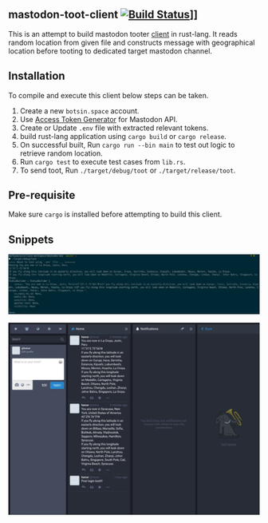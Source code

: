 mastodon-toot-client [![Build Status](https://travis-ci.org/SaumilP/mastodon-toot-client.svg)](https://travis-ci.org/SaumilP/mastodon-toot-client)]]
---
This is an attempt to build mastodon tooter [client](https://botsin.space/@honor) in rust-lang. It reads random location from given file and constructs message with geographical location before tooting to dedicated target mastodon channel.

Installation
---
To compile and execute this client below steps can be taken.

1. Create a new `botsin.space` account.
2. Use [Access Token Generator](https://takahashim.github.io/mastodon-access-token/) for Mastodon API.
3. Create or Update `.env` file with extracted relevant tokens.
4. build rust-lang application using `cargo build` or `cargo release`.
5. On successful built, Run `cargo run --bin main` to test out logic to retrieve random location.
6. Run `cargo test` to execute test cases from `lib.rs`.
7. To send toot, Run `./target/debug/toot` or `./target/release/toot`.

Pre-requisite
---
Make sure `cargo` is installed before attempting to build this client.


Snippets
---
![Alt text](snapshots/mastodon_bot_shell_01.jpeg?raw=true "Result on shell")

![Alt text](snapshots/mastodon_bot_site_01.jpeg?raw=true "Result on Mastodon")
